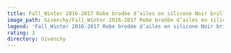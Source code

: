 ```yaml
---
title: Fall_Winter 2016-2017 Robe brodée d’ailes en silicone Noir brillant
image_path: Givenchy/Fall_Winter 2016-2017 Robe brodée d’ailes en silicone Noir brillant.jpg
legend: 'Fall_Winter 2016-2017 Robe brodée d’ailes en silicone Noir brillant'
rating: 3
directory: Givenchy
---
```

